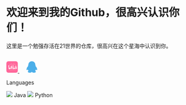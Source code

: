 <h1>欢迎来到我的Github，很高兴认识你们！</h1>
<span>这里是一个勉强存活在21世界的仓库，很高兴在这个星海中认识到你。</span><br><br>
<p>
<a href="https://space.bilibili.com/396557587">
<img src="image/bilibili.png" alt="Sun_Cosmos" width="30" height="30">
</a>&emsp;
<a href="tencent://Message/?Uin=3235844201&websiteName=q-zone.qq.com&Menu=yes3235844201">
<img src="image/qq.png" alt="Sun_Cosmos" width="30" height="30">
</a>
</p>
<p>Languages</p>
<p>
  <image src="image/java.png" width=”20“ height="20"> Java
    <image src="image/Python.png" width=”20“ height="20"> Python
</p>
